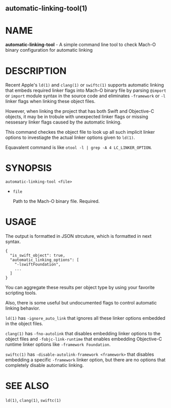automatic-linking-tool(1)
-------------------------

NAME
====

**automatic-linking-tool** - A simple command line tool to check Mach-O binary configuration for automatic linking

DESCRIPTION
===========

Recent Apple's `ld(1)` and `clang(1)` or `swiftc(1)` supports automatic linking that embeds required linker flags into Mach-O binary file by parsing `@import` or `import` module syntax in the source code and eliminates `-framework` or `-l` linker flags when linking these object files.

However, when linking the project that has both Swift and Objective-C objects, it may be in trobule with unexpected linker flags or missing nessesary linker flags caused by the automatic linking.

This command checkes the object file to look up all such implicit linker options to investiagte the actual linker options given to `ld(1)`.

Equavalent command is like `otool -l | grep -A 4 LC_LINKER_OPTION`.

SYNOPSIS
========

    automatic-linking-tool <file>

* `file`

    Path to the Mach-O binary file. Required.

USAGE
=====

The output is formatted in JSON strcuture, which is formatted in next syntax.

    {
      "is_swift_object": true,
      "automatic_linking_options": [
        "-lswiftFoundation",
        ...
      ]
    }

You can aggregate these results per object type by using your favorite scripting tools.

Also, there is some useful but undocumented flags to control automatic linking behavior.

`ld(1)` has `-ignore_auto_link` that ignores all these linker options embedded in the object files.

`clang(1)` has `-fno-autolink` that disables embedding linker options to the object files and `-fobjc-link-runtime` that enables embedding Objective-C runtime linker options like `-framework Foundation`.

`swiftc(1)` has `-disable-autolink-framework <framework>` that disables embedding a specific `-framework` linker option, but there are no options that completely disable automatic linking.

SEE ALSO
========

`ld(1)`, `clang(1)`, `swiftc(1)`
